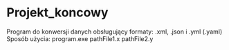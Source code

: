 # Projekt_koncowy
Program do konwersji danych obsługujący formaty: .xml, .json i .yml (.yaml) Sposób użycia: program.exe pathFile1.x pathFile2.y
